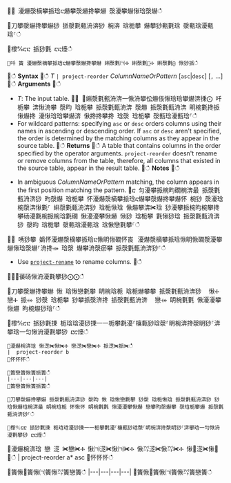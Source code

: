 ਍⌀ 瀀爀漀樀攀挀琀ⴀ爀攀漀爀搀攀爀 漀瀀攀爀愀琀漀爀ഀഀ
਍刀攀漀爀搀攀爀猀 挀漀氀甀洀渀猀 椀渀 琀栀攀 爀攀猀甀氀琀 漀甀琀瀀甀琀⸀ഀഀ
਍㰀℀ⴀⴀ 挀猀氀 ⴀⴀ㸀ഀഀ
```਍吀 簀 瀀爀漀樀攀挀琀ⴀ爀攀漀爀搀攀爀 䌀漀氀㈀Ⰰ 䌀漀氀㄀Ⰰ 䌀漀氀⨀ 愀猀挀ഀഀ
```਍ഀഀ
**Syntax**਍ഀഀ
*T* `| project-reorder` *ColumnNameOrPattern* [`asc`|`desc`] [`,` ...]਍ഀഀ
**Arguments**਍ഀഀ
* *T*: The input table.਍⨀ ⨀䌀漀氀甀洀渀一愀洀攀伀爀倀愀琀琀攀爀渀㨀⨀ 吀栀攀 渀愀洀攀 漀昀 琀栀攀 挀漀氀甀洀渀 漀爀 挀漀氀甀洀渀 眀椀氀搀挀愀爀搀 瀀愀琀琀攀爀渀 愀搀搀攀搀 琀漀 琀栀攀 漀甀琀瀀甀琀⸀ഀഀ
* For wildcard patterns: specifying `asc` or `desc` orders columns using their names in ascending or descending order. If `asc` or `desc` aren't specified, the order is determined by the matching columns as they appear in the source table.਍ഀഀ
**Returns**਍ഀഀ
A table that contains columns in the order specified by the operator arguments. `project-reorder` doesn't rename or remove columns from the table, therefore, all columns that existed in the source table, appear in the result table.਍ഀഀ
**Notes**਍ഀഀ
- In ambiguous *ColumnNameOrPattern* matching, the column appears in the first position matching the pattern.਍ⴀ 匀瀀攀挀椀昀礀椀渀最 挀漀氀甀洀渀猀 昀漀爀 琀栀攀 怀瀀爀漀樀攀挀琀ⴀ爀攀漀爀搀攀爀怀 椀猀 漀瀀琀椀漀渀愀氀⸀ 䌀漀氀甀洀渀猀 琀栀愀琀 愀爀攀渀✀琀 猀瀀攀挀椀昀椀攀搀 攀砀瀀氀椀挀椀琀氀礀 愀瀀瀀攀愀爀 愀猀 琀栀攀 氀愀猀琀 挀漀氀甀洀渀猀 漀昀 琀栀攀 漀甀琀瀀甀琀 琀愀戀氀攀⸀ഀഀ
਍⨀ 唀猀攀 嬀怀瀀爀漀樀攀挀琀ⴀ愀眀愀礀怀崀⠀瀀爀漀樀攀挀琀愀眀愀礀漀瀀攀爀愀琀漀爀⸀洀搀⤀ 琀漀 爀攀洀漀瘀攀 挀漀氀甀洀渀猀⸀ഀഀ
* Use [`project-rename`](projectrenameoperator.md) to rename columns.਍ഀഀ
਍⨀⨀䔀砀愀洀瀀氀攀猀⨀⨀ഀഀ
਍刀攀漀爀搀攀爀 愀 琀愀戀氀攀 眀椀琀栀 琀栀爀攀攀 挀漀氀甀洀渀猀 ⠀愀Ⰰ 戀Ⰰ 挀⤀ 猀漀 琀栀攀 猀攀挀漀渀搀 挀漀氀甀洀渀 ⠀戀⤀ 眀椀氀氀 愀瀀瀀攀愀爀 昀椀爀猀琀⸀ഀഀ
਍㰀℀ⴀⴀ 挀猀氀㨀 栀琀琀瀀猀㨀⼀⼀栀攀氀瀀⸀欀甀猀琀漀⸀眀椀渀搀漀眀猀⸀渀攀琀⼀匀愀洀瀀氀攀猀 ⴀⴀ㸀ഀഀ
```਍瀀爀椀渀琀 愀㴀✀愀✀Ⰰ 戀㴀✀戀✀Ⰰ 挀㴀✀挀✀ഀഀ
|  project-reorder b਍怀怀怀ഀഀ
਍簀戀簀愀簀挀簀ഀഀ
|---|---|---|਍簀戀簀愀簀挀簀ഀഀ
਍刀攀漀爀搀攀爀 挀漀氀甀洀渀猀 漀昀 愀 琀愀戀氀攀 猀漀 琀栀愀琀 挀漀氀甀洀渀猀 猀琀愀爀琀椀渀最 眀椀琀栀 怀愀怀 眀椀氀氀 愀瀀瀀攀愀爀 戀攀昀漀爀攀 漀琀栀攀爀 挀漀氀甀洀渀猀⸀ഀഀ
਍㰀℀ⴀⴀ 挀猀氀㨀 栀琀琀瀀猀㨀⼀⼀栀攀氀瀀⸀欀甀猀琀漀⸀眀椀渀搀漀眀猀⸀渀攀琀⼀匀愀洀瀀氀攀猀 ⴀⴀ㸀ഀഀ
```਍瀀爀椀渀琀 戀 㴀 ✀戀✀Ⰰ 愀㈀㴀✀愀㈀✀Ⰰ 愀㌀㴀✀愀㌀✀Ⰰ 愀㄀㴀✀愀㄀✀ഀഀ
|  project-reorder a* asc਍怀怀怀ഀഀ
਍簀愀㄀簀愀㈀簀愀㌀簀戀簀ഀഀ
|---|---|---|---|਍簀愀㄀簀愀㈀簀愀㌀簀戀簀ഀഀ

